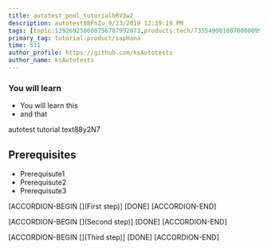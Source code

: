 ```yaml
---
title: autotest_pool_tutorialbRV3w2
description: autotest8BFnZu_9/23/2019 12:39:19 PM
tags: [topic:139269250608756787992873,products:tech/73554900100700000996,tutorial:experience/advanced]
primary_tag: tutorial:product/sapHana
time: 511
author_profile: https://github.com/ksAutotests
author_name: ksAutotests
---
```

### You will learn
- You will learn this
- and that

autotest tutorial text88y2N7

## Prerequisites
- Prerequisute1
- Prerequisute2
- Prerequisute3

[ACCORDION-BEGIN [](First step)]
[DONE]
[ACCORDION-END]

[ACCORDION-BEGIN [](Second step)]
[DONE]
[ACCORDION-END]

[ACCORDION-BEGIN [](Third step)]
[DONE]
[ACCORDION-END]

